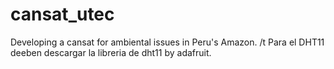 # cansat_utec
Developing a cansat for ambiental issues in Peru's Amazon. 
/t Para el DHT11 deeben descargar la libreria de dht11 by adafruit. 
